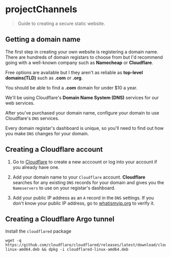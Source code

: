 # projectChannels

> Guide to creating a secure static website.

## Getting a domain name

The first step in creating your own website is registering a domain name. There are hundreds of domain registars to choose from but I'd recommend going with a well-known company such as **Namecheap** or **Cloudflare**.

Free options are available but I they aren't as reliable as **top-level domains(TLD)** such as **.com** or **.org**.

You should be able to find a **.com** domain for under $10 a year.

We'll be using Cloudflare's **Domain Name System (DNS)** services for our web services.

After you've purchased your domain name, configure your domain to use Cloudflare's `DNS` services.

Every domain registar's dashboard is unique, so you'll need to find out how you make `DNS` changes for your domain.

## Creating a **Cloudflare** account

1. Go to [Cloudflare](https://cloudflare.com) to create a new acccount or log into your account if you already have one.

2. Add your domain name to your `Cloudflare` account. **Cloudflare** searches for any existing `DNS` records for your domain and gives you the `Nameservers` to use on your registar's dashboard.

3. Add your public IP address as an `A` record in the `DNS` settings.
     If you don't know your public IP address, go to [whatismyip.org](https://whatismyip.org) to verify it.
## Creating a **Cloudflare** Argo tunnel

Install the `cloudflared` package

~~~
wget -q https://github.com/cloudflare/cloudflared/releases/latest/download/cloudflared-linux-amd64.deb && dpkg -i cloudflared-linux-amd64.deb
~~~


